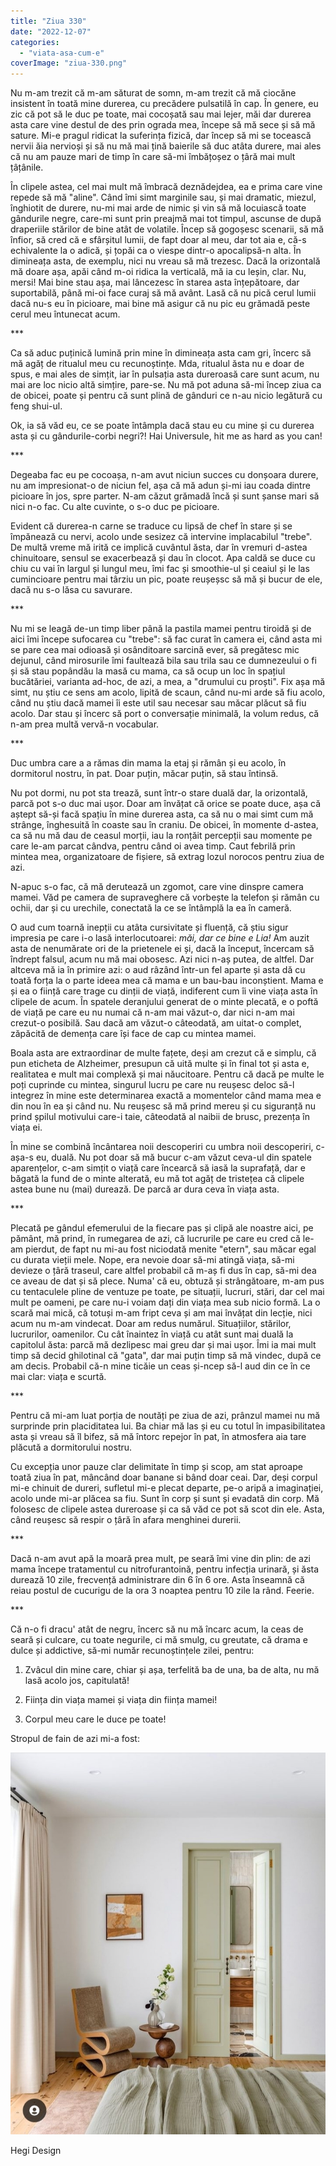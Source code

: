 ```yaml
---
title: "Ziua 330"
date: "2022-12-07"
categories: 
  - "viata-asa-cum-e"
coverImage: "ziua-330.png"
---
```


Nu m-am trezit că m-am săturat de somn, m-am trezit că mă ciocăne insistent în toată mine durerea, cu precădere pulsatilă în cap. În genere, eu zic că pot să le duc pe toate, mai cocoșată sau mai lejer, măi dar durerea asta care vine destul de des prin ograda mea, începe să mă sece și să mă sature. Mi-e pragul ridicat la suferința fizică, dar încep să mi se tocească nervii ăia nervioși și să nu mă mai țină baierile să duc atâta durere, mai ales că nu am pauze mari de timp în care să-mi îmbățoșez o țâră mai mult țâțânile. 

În clipele astea, cel mai mult mă îmbracă deznădejdea, ea e prima care vine repede să mă "aline". Când îmi simt marginile sau, și mai dramatic, miezul, înghiotit de durere, nu-mi mai arde de nimic și vin să mă locuiască toate gândurile negre, care-mi sunt prin preajmă mai tot timpul, ascunse de după draperiile stărilor de bine atât de volatile. Încep să gogoșesc scenarii, să mă înfior, să cred că e sfârșitul lumii, de fapt doar al meu, dar tot aia e, că-s echivalente la o adică, și țopăi ca o viespe dintr-o apocalipsă-n alta. În dimineața asta, de exemplu, nici nu vreau să mă trezesc. Dacă la orizontală mă doare așa, apăi când m-oi ridica la verticală, mă ia cu leșin, clar. Nu, mersi! Mai bine stau așa, mai lâncezesc în starea asta înțepătoare, dar suportabilă, până mi-oi face curaj să mă avânt. Lasă că nu pică cerul lumii dacă nu-s eu în picioare, mai bine mă asigur că nu pic eu grămadă peste cerul meu întunecat acum.

\*\*\*

Ca să aduc puținică lumină prin mine în dimineața asta cam gri, încerc să mă agăț de ritualul meu cu recunoștințe. Mda, ritualul ăsta nu e doar de spus, e mai ales de simțit, iar în pulsația asta dureroasă care sunt acum, nu mai are loc nicio altă simțire, pare-se. Nu mă pot aduna să-mi încep ziua ca de obicei, poate și pentru că sunt plină de gânduri ce n-au nicio legătură cu feng shui-ul. 

Ok, ia să văd eu, ce se poate întâmpla dacă stau eu cu mine și cu durerea asta și cu gândurile-corbi negri?! Hai Universule, hit me as hard as you can!

\*\*\*

Degeaba fac eu pe cocoașa, n-am avut niciun succes cu donșoara durere, nu am impresionat-o de niciun fel, așa că mă adun și-mi iau coada dintre picioare în jos, spre parter. N-am căzut grămadă încă și sunt șanse mari să nici n-o fac. Cu alte cuvinte, o s-o duc pe picioare.

Evident că durerea-n carne se traduce cu lipsă de chef în stare și se împănează cu nervi, acolo unde sesizez că intervine implacabilul "trebe". De multă vreme mă irită ce implică cuvântul ăsta, dar în vremuri d-astea chinuitoare, sensul se exacerbează și dau în clocot. Apa caldă se duce cu chiu cu vai în largul și lungul meu, îmi fac și smoothie-ul și ceaiul și le las cumincioare pentru mai târziu un pic, poate reușeșsc să mă și bucur de ele, dacă nu s-o lăsa cu savurare.

\*\*\*

Nu mi se leagă de-un timp liber până la pastila mamei pentru tiroidă și de aici îmi începe sufocarea cu "trebe": să fac curat în camera ei, când asta mi se pare cea mai odioasă și osânditoare sarcină ever, să pregătesc mic dejunul, când mirosurile îmi faultează bila sau trila sau ce dumnezeului o fi și să stau popândău la masă cu mama, ca să ocup un loc în spațiul bucătăriei, varianta ad-hoc, de azi, a mea, a "drumului cu proști". Fix așa mă simt, nu știu ce sens am acolo, lipită de scaun, când nu-mi arde să fiu acolo, când nu știu dacă mamei îi este util sau necesar sau măcar plăcut să fiu acolo. Dar stau și încerc să port o conversație minimală, la volum redus, că n-am prea multă vervă-n vocabular.

\*\*\*

Duc umbra care a a rămas din mama la etaj și rămân și eu acolo, în dormitorul nostru, în pat. Doar puțin, măcar puțin, să stau întinsă.

Nu pot dormi, nu pot sta trează, sunt într-o stare duală dar, la orizontală, parcă pot s-o duc mai ușor. Doar am învățat că orice se poate duce, așa că aștept să-și facă spațiu în mine durerea asta, ca să nu o mai simt cum mă strânge, înghesuită în coaste sau în craniu. De obicei, în momente d-astea, ca să nu mă dau de ceasul morții, iau la ronțăit percepții sau momente pe care le-am parcat cândva, pentru când oi avea timp. Caut febrilă prin mintea mea, organizatoare de fișiere, să extrag lozul norocos pentru ziua de azi.

N-apuc s-o fac, că mă derutează un zgomot, care vine dinspre camera mamei. Văd pe camera de supraveghere că vorbește la telefon și rămân cu ochii, dar și cu urechile, conectată la ce se întâmplă la ea în cameră.

O aud cum toarnă inepții cu atâta cursivitate și fluență, că știu sigur impresia pe care i-o lasă interlocutoarei: _măi, dar ce bine e Lia!_ Am auzit asta de nenumărate ori de la prietenele ei și, dacă la început, încercam să îndrept falsul, acum nu mă mai obosesc. Azi nici n-aș putea, de altfel. Dar altceva mă ia în primire azi: o aud râzând într-un fel aparte și asta dă cu toată forța la o parte ideea mea că mama e un bau-bau inconștient. Mama e și ea o ființă care trage cu dinții de viață, indiferent cum îi vine viața asta în clipele de acum. În spatele deranjului generat de o minte plecată, e o poftă de viață pe care eu nu numai că n-am mai văzut-o, dar nici n-am mai crezut-o posibilă. Sau dacă am văzut-o câteodată, am uitat-o complet, zăpăcită de demența care își face de cap cu mintea mamei.

Boala asta are extraordinar de multe fațete, deși am crezut că e simplu, că pun eticheta de Alzheimer, presupun că uită multe și în final tot și asta e, realitatea e mult mai complexă și mai năucitoare. Pentru că dacă pe multe le poți cuprinde cu mintea, singurul lucru pe care nu reușesc deloc să-l integrez în mine este determinarea exactă a momentelor când mama mea e din nou în ea și când nu. Nu reușesc să mă prind mereu și cu siguranță nu prind șpilul motivului care-i taie, câteodată al naibii de brusc, prezența în viața ei. 

În mine se combină încântarea noii descoperiri cu umbra noii descoperiri, c-așa-s eu, duală. Nu pot doar să mă bucur c-am văzut ceva-ul din spatele aparențelor, c-am simțit o viață care încearcă să iasă la suprafață, dar e băgată la fund de o minte alterată, eu mă tot agăț de tristețea că clipele astea bune nu (mai) durează. De parcă ar dura ceva în viața asta.

\*\*\*

Plecată pe gândul efemerului de la fiecare pas și clipă ale noastre aici, pe pământ, mă prind, în rumegarea de azi, că lucrurile pe care eu cred că le-am pierdut, de fapt nu mi-au fost niciodată menite "etern", sau măcar egal cu durata vieții mele. Nope, era nevoie doar să-mi atingă viața, să-mi devieze o țâră traseul, care altfel probabil că m-aș fi dus în cap, să-mi dea ce aveau de dat și să plece. Numa' că eu, obtuză și strângătoare, m-am pus cu tentaculele pline de ventuze pe toate, pe situații, lucruri, stări, dar cel mai mult pe oameni, pe care nu-i voiam dați din viața mea sub nicio formă. La o scară mai mică, că totuși m-am fript ceva și am mai învățat din lecție, nici acum nu m-am vindecat. Doar am redus numărul. Situațiilor, stărilor, lucrurilor, oamenilor. Cu cât înaintez în viață cu atât sunt mai duală la capitolul ăsta: parcă mă dezlipesc mai greu dar și mai ușor. Îmi ia mai mult timp să decid ghilotinal că "gata", dar mai puțin timp să mă vindec, după ce am decis. Probabil că-n mine ticăie un ceas și-ncep să-l aud din ce în ce mai clar: viața e scurtă.

\*\*\*

Pentru că mi-am luat porția de noutăți pe ziua de azi, prânzul mamei nu mă surprinde prin placiditatea lui. Ba chiar mă las și eu cu totul în impasibilitatea asta și vreau să îl bifez, să mă întorc repejor în pat, în atmosfera aia tare plăcută a dormitorului nostru.

Cu excepția unor pauze clar delimitate în timp și scop, am stat aproape toată ziua în pat, mâncând doar banane si bând doar ceai. Dar, deși corpul mi-e chinuit de dureri, sufletul mi-e plecat departe, pe-o aripă a imaginației, acolo unde mi-ar plăcea sa fiu. Sunt în corp și sunt și evadată din corp. Mă folosesc de clipele astea dureroase și ca să văd ce pot să scot din ele. Asta, când reușesc să respir o țâră în afara menghinei durerii.

\*\*\*

Dacă n-am avut apă la moară prea mult, pe seară îmi vine din plin: de azi mama începe tratamentul cu nitrofurantoină, pentru infecția urinară, și ăsta durează 10 zile, frecvență administrare din 6 în 6 ore. Asta înseamnă că reiau postul de cucurigu de la ora 3 noaptea pentru 10 zile la rând. Feerie. 

\*\*\*

Că n-o fi dracu' atât de negru, încerc să nu mă încarc acum, la ceas de seară și culcare, cu toate negurile, ci mă smulg, cu greutate, că drama e dulce și addictive, să-mi număr recunoștințele zilei, pentru:

1. Zvâcul din mine care, chiar și așa, terfelită ba de una, ba de alta, nu mă lasă acolo jos, capitulată!

3. Ființa din viața mamei și viața din ființa mamei!

5. Corpul meu care le duce pe toate!

Stropul de fain de azi mi-a fost:

![](images/330.jpeg)

Hegi Design
